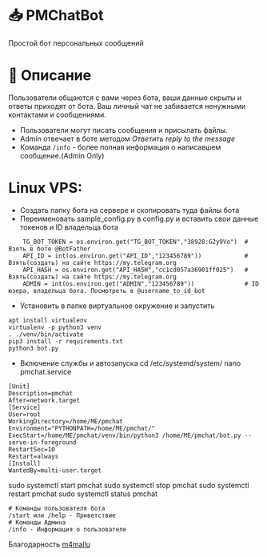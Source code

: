 # 📥 PMChatBot 
Простой бот персональных сообщений
# 💠 Описание
Пользователи общаются с вами через бота, ваши данные скрыты и ответы приходят от бота.
Ваш личный чат не забивается ненужными контактами и сообщениями.
- Пользователи могут писать сообщения и присылать файлы.
- Admin отвечает в боте методом *Ответить* *reply to the message* 
- Команда `/info` - более полная информация о написавшем сообщение.(Admin Only)

# Linux VPS:
- Создать папку бота на сервере и скопировать туда файлы бота
- Переименовать sample_config.py в config.py и вставить свои данные токенов и ID владельца бота
```
    TG_BOT_TOKEN = os.environ.get("TG_BOT_TOKEN","38928:G2y9Vo")  # Взять в боте @BotFather
    API_ID = int(os.environ.get("API_ID","123456789"))            # Взять(создать) на сайте https://my.telegram.org
    API_HASH = os.environ.get("API_HASH","cc1cd057a36901ff025")   # Взять(создать) на сайте https://my.telegram.org
    ADMIN = int(os.environ.get("ADMIN","123456789"))              # ID юзера, владельца бота. Посмотреть в @username_to_id_bot 
``` 
- Установить в папке виртуальное окружение и запустить
```
apt install virtualenv
virtualenv -p python3 venv
. ./venv/bin/activate
pip3 install -r requirements.txt
python3 bot.py
```
- Включение службы и автозапуска
cd /etc/systemd/system/
nano pmchat.service
```
[Unit]
Description=pmchat
After=network.target
[Service]
User=root
WorkingDirectory=/home/ME/pmchat
Environment="PYTHONPATH=/home/ME/pmchat/"
ExecStart=/home/ME/pmchat/venv/bin/python3 /home/ME/pmchat/bot.py --serve-in-foreground
RestartSec=10
Restart=always
[Install]
WantedBy=multi-user.target
```
sudo systemctl start pmchat
sudo systemctl stop pmchat
sudo systemctl restart pmchat
sudo systemctl status pmchat
```
# Команды пользователя бота
/start или /help - Приветствие
# Команды Админа
/info - Информация о пользователе
```

Благодарность
[m4mallu](https://github.com/m4mallu/PMChatbot)
